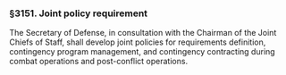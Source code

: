 ### §3151. Joint policy requirement ###

The Secretary of Defense, in consultation with the Chairman of the Joint Chiefs of Staff, shall develop joint policies for requirements definition, contingency program management, and contingency contracting during combat operations and post-conflict operations.